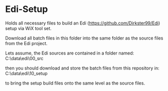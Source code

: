 # Edi-Setup
Holds all necessary files to build an Edi (https://github.com/Dirkster99/Edi) setup via WiX tool set.

Download all batch files in this folder into the same folder as the source files from the Edi project.

Lets assume, the Edi sources are contained in a folder named:
C:\data\edi\00_src

then you should download and store the batch files from this repository in:
C:\data\edi\10_setup

to bring the setup build files onto the same level as the source files.
